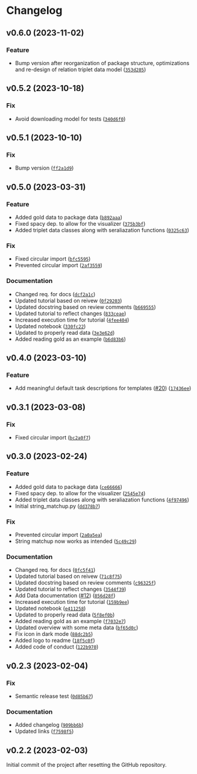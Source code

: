 # Changelog

<!--next-version-placeholder-->

## v0.6.0 (2023-11-02)

### Feature

* Bump version after reorganization of package structure, optimizations and re-design of relation triplet data model ([`353d285`](https://github.com/centre-for-humanities-computing/conspiracies/commit/353d2852039087ee60f835bf8b582c88336ccd82))

## v0.5.2 (2023-10-18)

### Fix

* Avoid downloading model for tests ([`340d6f0`](https://github.com/centre-for-humanities-computing/conspiracies/commit/340d6f05ae6c8e202474557844e566fe1d9afa46))

## v0.5.1 (2023-10-10)

### Fix

* Bump version ([`ff2a1d9`](https://github.com/centre-for-humanities-computing/conspiracies/commit/ff2a1d924abb03acee12204fb6f3643f4e36de21))

## v0.5.0 (2023-03-31)
### Feature
* Added gold data to package data ([`b892aaa`](https://github.com/centre-for-humanities-computing/conspiracies/commit/b892aaaa83a73e2074485ec5cd40df08d95b9c65))
* Fixed spacy dep. to allow for the visualizer ([`375b3bf`](https://github.com/centre-for-humanities-computing/conspiracies/commit/375b3bf96fa4dd1704fe2fb079541b0cbbce05f3))
* Added triplet data classes along with seraliazation functions ([`0325c63`](https://github.com/centre-for-humanities-computing/conspiracies/commit/0325c63c1c6c8dfb36c7ba21edda87ab575f6a04))

### Fix
* Fixed circular import ([`bfc5595`](https://github.com/centre-for-humanities-computing/conspiracies/commit/bfc5595ead67bdb7ac3bbb8c3fa585dc552efcec))
* Prevented circular import ([`2af3559`](https://github.com/centre-for-humanities-computing/conspiracies/commit/2af3559f337e38eb8b07b6dc04d8e264df634b72))

### Documentation
* Changed req. for docs ([`dcf2a1c`](https://github.com/centre-for-humanities-computing/conspiracies/commit/dcf2a1c8e46c4687e7e7b47a5bf8b40d393e8644))
* Updated tutorial based on reivew ([`0f29203`](https://github.com/centre-for-humanities-computing/conspiracies/commit/0f292036efa842f5f729ff31f152671ecdd8522f))
* Updated docstring based on review comments ([`b669555`](https://github.com/centre-for-humanities-computing/conspiracies/commit/b6695557426dd47a4fb10433de586d210478c47d))
* Updated tutorial to reflect changes ([`833ceae`](https://github.com/centre-for-humanities-computing/conspiracies/commit/833ceae49c83cbc44ecedd97a7cdd4262609c1a0))
* Increased execution time for tutorial ([`4fee404`](https://github.com/centre-for-humanities-computing/conspiracies/commit/4fee4042d6a7704b426b6f563aeee51b0b79ae57))
* Updated notebook ([`330fc22`](https://github.com/centre-for-humanities-computing/conspiracies/commit/330fc22efba02f05958cd51993ff404f14ba5036))
* Updated to properly read data ([`3e3e62d`](https://github.com/centre-for-humanities-computing/conspiracies/commit/3e3e62d7ed22b44492661447cb00f7c516893e9d))
* Added reading gold as an example ([`b6d83b6`](https://github.com/centre-for-humanities-computing/conspiracies/commit/b6d83b61119c0f644abdd7659396f552cb7ffded))

## v0.4.0 (2023-03-10)
### Feature
* Add meaningful default task descriptions for templates ([#20](https://github.com/centre-for-humanities-computing/conspiracies/issues/20)) ([`17436ee`](https://github.com/centre-for-humanities-computing/conspiracies/commit/17436eefd5a0bb83f223cb8f67c6db44105ffdda))

## v0.3.1 (2023-03-08)
### Fix
* Fixed circular import ([`bc2a0f7`](https://github.com/centre-for-humanities-computing/conspiracies/commit/bc2a0f782e96e0f9d70654fa9b6af666e8606b62))

## v0.3.0 (2023-02-24)
### Feature
* Added gold data to package data ([`ce66666`](https://github.com/centre-for-humanities-computing/conspiracies/commit/ce6666655d9c110216ba1c034d37fc8636e2ff0e))
* Fixed spacy dep. to allow for the visualizer ([`2545e74`](https://github.com/centre-for-humanities-computing/conspiracies/commit/2545e74c1157c7be8765061e34cecb0e4ff27a8b))
* Added triplet data classes along with seraliazation functions ([`4f97496`](https://github.com/centre-for-humanities-computing/conspiracies/commit/4f974969f1b7ab7c8883be1160aeec94c8408279))
* Initial string_matchup.py ([`dd378b7`](https://github.com/centre-for-humanities-computing/conspiracies/commit/dd378b757b5b23703124e7ae5831917d64d200b9))

### Fix
* Prevented circular import ([`2a0a5ea`](https://github.com/centre-for-humanities-computing/conspiracies/commit/2a0a5ea3291b101054b72bef15cd68a2db1d5a50))
* String matchup now works as intended ([`5c49c29`](https://github.com/centre-for-humanities-computing/conspiracies/commit/5c49c2996cd1b658dadbb9d9110a87e7f75b2126))

### Documentation
* Changed req. for docs ([`0fc5f41`](https://github.com/centre-for-humanities-computing/conspiracies/commit/0fc5f418b29cee332efc73ad156e727bcb34b4a0))
* Updated tutorial based on reivew ([`71c8f75`](https://github.com/centre-for-humanities-computing/conspiracies/commit/71c8f75ce6ddd8136fc2beb27a3ec05b95b842fe))
* Updated docstring based on review comments ([`c96325f`](https://github.com/centre-for-humanities-computing/conspiracies/commit/c96325f82b9b671daf118b8913a244cd95d93582))
* Updated tutorial to reflect changes ([`3544f39`](https://github.com/centre-for-humanities-computing/conspiracies/commit/3544f395955a211afbf9eb03350ab8f189685366))
* Add Data documentation ([#12](https://github.com/centre-for-humanities-computing/conspiracies/issues/12)) ([`856d28f`](https://github.com/centre-for-humanities-computing/conspiracies/commit/856d28f63aeb738afe02a316ce7ca39338c04f32))
* Increased execution time for tutorial ([`159b9ee`](https://github.com/centre-for-humanities-computing/conspiracies/commit/159b9ee5fc18f3605be705327aa8afdb335d3164))
* Updated notebook ([`e411258`](https://github.com/centre-for-humanities-computing/conspiracies/commit/e411258b70ae3280a28ede25dca8f8e56fa86f37))
* Updated to properly read data ([`5f8ef0b`](https://github.com/centre-for-humanities-computing/conspiracies/commit/5f8ef0b0d05338c02a019cb7fa02386733e43b77))
* Added reading gold as an example ([`f7032e7`](https://github.com/centre-for-humanities-computing/conspiracies/commit/f7032e726541f932fba0088a91a36531c60a7f87))
* Updated overview with some meta data ([`bf65d0c`](https://github.com/centre-for-humanities-computing/conspiracies/commit/bf65d0cd896c323871eccb11b5e2eec0a81e09d1))
* Fix icon in dark mode ([`88dc2b5`](https://github.com/centre-for-humanities-computing/conspiracies/commit/88dc2b55a9ed25a871983ca96a3acda53edadc2c))
* Added logo to readme ([`18f5c0f`](https://github.com/centre-for-humanities-computing/conspiracies/commit/18f5c0f5b177b01e2f3b8dedbc0181c8e7bb076b))
* Added code of conduct ([`122b970`](https://github.com/centre-for-humanities-computing/conspiracies/commit/122b9702d4b22780e456f17a64d5f0590cb7b014))

## v0.2.3 (2023-02-04)
### Fix
* Semantic release test ([`0d85b67`](https://github.com/centre-for-humanities-computing/conspiracies/commit/0d85b67196820325b1b76051e149a6131d03044c))

### Documentation
* Added changelog ([`909bb6b`](https://github.com/centre-for-humanities-computing/conspiracies/commit/909bb6bb26fbf0c8ff5c2b61fc328aa7d78676d1))
* Updated links ([`f7598f5`](https://github.com/centre-for-humanities-computing/conspiracies/commit/f7598f5bc27ab806d3f0a2806dae7050da07c64b))

## v0.2.2 (2023-02-03)

Initial commit of the project after resetting the GitHub repository.